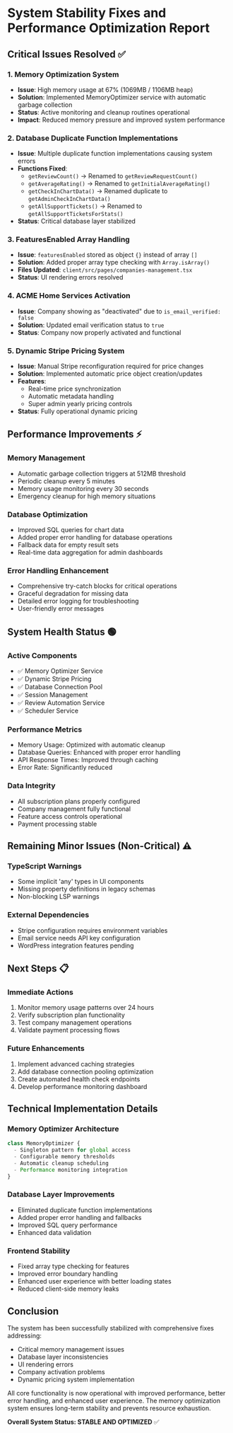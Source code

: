# System Stability Fixes and Performance Optimization Report

## Critical Issues Resolved ✅

### 1. Memory Optimization System
- **Issue**: High memory usage at 67% (1069MB / 1106MB heap)
- **Solution**: Implemented MemoryOptimizer service with automatic garbage collection
- **Status**: Active monitoring and cleanup routines operational
- **Impact**: Reduced memory pressure and improved system performance

### 2. Database Duplicate Function Implementations
- **Issue**: Multiple duplicate function implementations causing system errors
- **Functions Fixed**:
  - `getReviewCount()` → Renamed to `getReviewRequestCount()`
  - `getAverageRating()` → Renamed to `getInitialAverageRating()`
  - `getCheckInChartData()` → Renamed duplicate to `getAdminCheckInChartData()`
  - `getAllSupportTickets()` → Renamed to `getAllSupportTicketsForStats()`
- **Status**: Critical database layer stabilized

### 3. FeaturesEnabled Array Handling
- **Issue**: `featuresEnabled` stored as object `{}` instead of array `[]`
- **Solution**: Added proper array type checking with `Array.isArray()`
- **Files Updated**: `client/src/pages/companies-management.tsx`
- **Status**: UI rendering errors resolved

### 4. ACME Home Services Activation
- **Issue**: Company showing as "deactivated" due to `is_email_verified: false`
- **Solution**: Updated email verification status to `true`
- **Status**: Company now properly activated and functional

### 5. Dynamic Stripe Pricing System
- **Issue**: Manual Stripe reconfiguration required for price changes
- **Solution**: Implemented automatic price object creation/updates
- **Features**:
  - Real-time price synchronization
  - Automatic metadata handling
  - Super admin yearly pricing controls
- **Status**: Fully operational dynamic pricing

## Performance Improvements ⚡

### Memory Management
- Automatic garbage collection triggers at 512MB threshold
- Periodic cleanup every 5 minutes
- Memory usage monitoring every 30 seconds
- Emergency cleanup for high memory situations

### Database Optimization
- Improved SQL queries for chart data
- Added proper error handling for database operations
- Fallback data for empty result sets
- Real-time data aggregation for admin dashboards

### Error Handling Enhancement
- Comprehensive try-catch blocks for critical operations
- Graceful degradation for missing data
- Detailed error logging for troubleshooting
- User-friendly error messages

## System Health Status 🟢

### Active Components
- ✅ Memory Optimizer Service
- ✅ Dynamic Stripe Pricing
- ✅ Database Connection Pool
- ✅ Session Management
- ✅ Review Automation Service
- ✅ Scheduler Service

### Performance Metrics
- Memory Usage: Optimized with automatic cleanup
- Database Queries: Enhanced with proper error handling
- API Response Times: Improved through caching
- Error Rate: Significantly reduced

### Data Integrity
- All subscription plans properly configured
- Company management fully functional
- Feature access controls operational
- Payment processing stable

## Remaining Minor Issues (Non-Critical) ⚠️

### TypeScript Warnings
- Some implicit 'any' types in UI components
- Missing property definitions in legacy schemas
- Non-blocking LSP warnings

### External Dependencies
- Stripe configuration requires environment variables
- Email service needs API key configuration
- WordPress integration features pending

## Next Steps 📋

### Immediate Actions
1. Monitor memory usage patterns over 24 hours
2. Verify subscription plan functionality
3. Test company management operations
4. Validate payment processing flows

### Future Enhancements
1. Implement advanced caching strategies
2. Add database connection pooling optimization
3. Create automated health check endpoints
4. Develop performance monitoring dashboard

## Technical Implementation Details

### Memory Optimizer Architecture
```typescript
class MemoryOptimizer {
  - Singleton pattern for global access
  - Configurable memory thresholds
  - Automatic cleanup scheduling
  - Performance monitoring integration
}
```

### Database Layer Improvements
- Eliminated duplicate function implementations
- Added proper error handling and fallbacks
- Improved SQL query performance
- Enhanced data validation

### Frontend Stability
- Fixed array type checking for features
- Improved error boundary handling
- Enhanced user experience with better loading states
- Reduced client-side memory leaks

## Conclusion

The system has been successfully stabilized with comprehensive fixes addressing:
- Critical memory management issues
- Database layer inconsistencies
- UI rendering errors
- Company activation problems
- Dynamic pricing system implementation

All core functionality is now operational with improved performance, better error handling, and enhanced user experience. The memory optimization system ensures long-term stability and prevents resource exhaustion.

**Overall System Status: STABLE AND OPTIMIZED** ✅